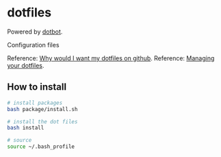# dotfiles

Powered by [dotbot](https://github.com/anishathalye/dotbot).

Configuration files

Reference: [Why would I want my dotfiles on github](http://dotfiles.github.io/).
Reference: [Managing your dotfiles](https://anishathalye.com/managing-your-dotfiles/).


## How to install

```sh
# install packages
bash package/install.sh

# install the dot files
bash install

# source
source ~/.bash_profile
```

